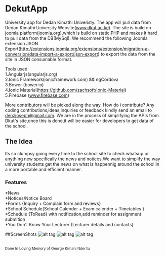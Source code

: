 # DekutApp
University app for Dedan Kimathi Univeristy.
The app will pull data from Dedan Kimathi University Website(www.dkut.ac.ke).
The site is build on joomla platform(joomla.org),which is build on static PHP and makes it hard to pull data from the DB(MySql).
We recommend the following Joomla extension JSON Export(http://extensions.joomla.org/extensions/extension/migration-a-conversion/data-import-a-export/json-export) to export the data from the site in JSON consumable format.

Tools used: 
<br>
1.Angularjs(angularjs.org) <br>
2.Ionic Framework(ionicframework.com) && ngCordova<br>
3.Bower (bower.io)<br>
4.Ionic Material(https://github.com/zachsoft/Ionic-Material)<br>
5.Firebase (www.firebase.com)

More contributors will be picked along the way.
How do i contribute? Any coding contributions,ideas,inquiries or feedback kindly send an email to denzjoseph@gmail.com.
We are in the process of simplifying the APIs from Dkut's site,once this is done,it will be easier for developers to get data of the school.

<h2>The Idea</h2>
Its so clumpsy going every time to the school site to check whatsup or anything new specifically the news and notices.We want to simplify the way university students get the news on what is happennig around the school in a more portable and efficient manner.

<h3>Features</h3>
*News<br/>
*Notices/Notice Board<br/>
*Forms {Inquiry + Complain form and reviews}<br/>
*School Schedule{School Calender + Exam calender + Timetables }<br/>
*Schedule {ToRead} with notification,add reminder for assignment submition<br/>
*You Don't Know Your Lecturer {Lecturer details and contacts}<br/>

##ScreenShots
![alt tag](https://raw.githubusercontent.com/denzelwamburu/kimathiuniapp/master/www/img/welcomepage.png)
![alt tag](https://raw.githubusercontent.com/denzelwamburu/kimathiuniapp/master/www/img/login.png)
![alt tag](https://raw.githubusercontent.com/denzelwamburu/kimathiuniapp/master/www/img/signup.png)



<p/>
<br/>
<sup>Done In Loving Memory of George Kimani Nderitu </sup>
